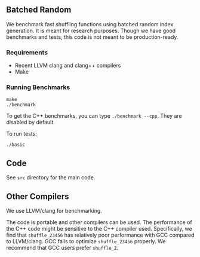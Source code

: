 ## Batched Random

We benchmark fast shuffling functions using batched random index generation.
It is meant for research purposes. Though we have good benchmarks and tests, 
this code is not meant to be production-ready.

### Requirements

- Recent LLVM clang and clang++ compilers
- Make

### Running Benchmarks


```
make
./benchmark
```

To get the C++ benchmarks, you can type `./benchmark --cpp`. They are disabled by default.

To run tests:
```
./basic
```

## Code

See `src` directory for the main code.

## Other Compilers

We use LLVM/clang for benchmarking.

The code is portable and other compilers can be used. The performance
of the C++ code might be sensitive to the C++ compiler used.
Specifically, we find that `shuffle_23456` has relatively poor performance
with GCC compared to LLVM/clang. GCC fails to optimize `shuffle_23456` properly.
We recommend that GCC users prefer `shuffle_2`.
